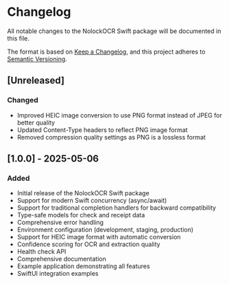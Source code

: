 # Changelog

All notable changes to the NolockOCR Swift package will be documented in this file.

The format is based on [Keep a Changelog](https://keepachangelog.com/en/1.0.0/),
and this project adheres to [Semantic Versioning](https://semver.org/spec/v2.0.0.html).

## [Unreleased]

### Changed
- Improved HEIC image conversion to use PNG format instead of JPEG for better quality
- Updated Content-Type headers to reflect PNG image format
- Removed compression quality settings as PNG is a lossless format

## [1.0.0] - 2025-05-06

### Added
- Initial release of the NolockOCR Swift package
- Support for modern Swift concurrency (async/await)
- Support for traditional completion handlers for backward compatibility
- Type-safe models for check and receipt data
- Comprehensive error handling
- Environment configuration (development, staging, production)
- Support for HEIC image format with automatic conversion
- Confidence scoring for OCR and extraction quality
- Health check API
- Comprehensive documentation
- Example application demonstrating all features
- SwiftUI integration examples